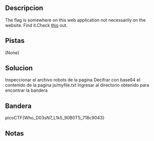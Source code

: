 ## Descripcion
The flag is somewhere on this web application not necessarily on the website. Find it.Check [this](http://saturn.picoctf.net:61304/) out.

## Pistas
(None)

## Solucion
Inspeccionar el archivo robots de la pagina
Decifrar con base64 el contenido de la pagina
js/myfile.txt
Ingresar al directorio obtenido para encontrar la bandera

## Bandera
picoCTF{Who_D03sN7_L1k5_90B0T5_718c9043}

## Notas



